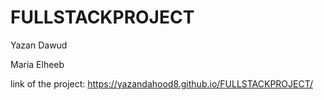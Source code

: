 # FULLSTACKPROJECT

Yazan Dawud 

Maria Elheeb

link of the project:
https://yazandahood8.github.io/FULLSTACKPROJECT/
